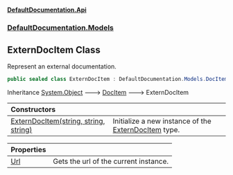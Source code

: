 #### [DefaultDocumentation\.Api](../../../index.md 'index')
### [DefaultDocumentation\.Models](../../../index.md#DefaultDocumentation.Models 'DefaultDocumentation\.Models')

## ExternDocItem Class

Represent an external documentation\.

```csharp
public sealed class ExternDocItem : DefaultDocumentation.Models.DocItem
```

Inheritance [System\.Object](https://learn.microsoft.com/en-us/dotnet/api/system.object 'System\.Object') &#129106; [DocItem](../DocItem/index.md 'DefaultDocumentation\.Models\.DocItem') &#129106; ExternDocItem

| Constructors | |
| :--- | :--- |
| [ExternDocItem\(string, string, string\)](ExternDocItem(string,string,string).md 'DefaultDocumentation\.Models\.ExternDocItem\.ExternDocItem\(string, string, string\)') | Initialize a new instance of the [ExternDocItem](index.md 'DefaultDocumentation\.Models\.ExternDocItem') type\. |

| Properties | |
| :--- | :--- |
| [Url](Url.md 'DefaultDocumentation\.Models\.ExternDocItem\.Url') | Gets the url of the current instance\. |
